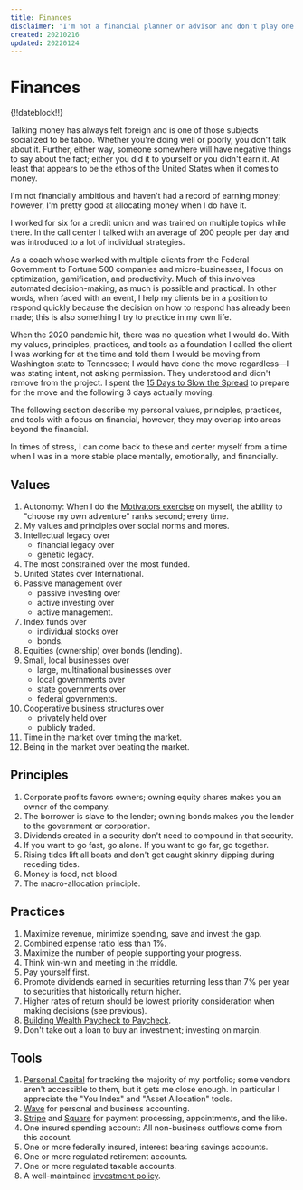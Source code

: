 ```yaml
---
title: Finances
disclaimer: "I'm not a financial planner or advisor and don't play one on the Internet. This content is for informational and entertainment purposes only and does not constitute advice. Please consult with your financial advisors and financial institutions."
created: 20210216
updated: 20220124
---
```


# Finances

{!!dateblock!!}

Talking money has always felt foreign and is one of those subjects socialized to be taboo. Whether you're doing well or poorly, you don't talk about it. Further, either way, someone somewhere will have negative things to say about the fact; either you did it to yourself or you didn't earn it. At least that appears to be the ethos of the United States when it comes to money.

I'm not financially ambitious and haven't had a record of earning money; however, I'm pretty good at allocating money when I do have it.

I worked for six for a credit union and was trained on multiple topics while there. In the call center I talked with an average of 200 people per day and was introduced to a lot of individual strategies.

As a coach whose worked with multiple clients from the Federal Government to Fortune 500 companies and micro-businesses, I focus on optimization, gamification, and productivity.  Much of this involves automated decision-making, as much is possible and practical. In other words, when faced with an event, I help my clients be in a position to respond quickly because the decision on how to respond has already been made; this is also something I try to practice in my own life.

When the 2020 pandemic hit, there was no question what I would do. With my values, principles, practices, and tools as a foundation I called the client I was working for at the time and told them I would be moving from Washington state to Tennessee; I would have done the move regardless—I was stating intent, not asking permission. They understood and didn't remove from the project. I spent the [15 Days to Slow the Spread](https://trumpwhitehouse.archives.gov/articles/15-days-slow-spread/) to prepare for the move and the following 3 days actually moving.

The following section describe my personal values, principles, practices, and tools with a focus on financial, however, they may overlap into areas beyond the financial.

In times of stress, I can come back to these and center myself from a time when I was in a more stable place mentally, emotionally, and financially.

## Values

1. Autonomy: When I do the [Motivators exercise](/design-your-life/motivators/) on myself, the ability to "choose my own adventure" ranks second; every time.
2. My values and principles over social norms and mores.
3. Intellectual legacy over
    - financial legacy over
    - genetic legacy.
4. The most constrained over the most funded.
5. United States over International.
6. Passive management over
    - passive investing over
    - active investing over
    - active management.
7. Index funds over
    - individual stocks over
    - bonds.
8. Equities (ownership) over bonds (lending).
9. Small, local businesses over
    - large, multinational businesses over
    - local governments over
    - state governments over
    - federal governments.
10. Cooperative business structures over
    - privately held over
    - publicly traded.
11. Time in the market over timing the market.
12. Being in the market over beating the market.

## Principles

1. Corporate profits favors owners; owning equity shares makes you an owner of the company.
2. The borrower is slave to the lender; owning bonds makes you the lender to the government or corporation.
3. Dividends created in a security don't need to compound in that security.
4. If you want to go fast, go alone. If you want to go far, go together.
5. Rising tides lift all boats and don't get caught skinny dipping during receding tides.
6. Money is food, not blood.
7. The macro-allocation principle.

## Practices

1. Maximize revenue, minimize spending, save and invest the gap.
2. Combined expense ratio less than 1%.
3. Maximize the number of people supporting your progress.
4. Think win-win and meeting in the middle.
5. Pay yourself first.
6. Promote dividends earned in securities returning less than 7% per year to securities that historically return higher.
7. Higher rates of return should be lowest priority consideration when making decisions (see previous).
8. [Building Wealth Paycheck to Paycheck](/finances/building-wealth-paycheck-to-paycheck/).
9. Don't take out a loan to buy an investment; investing on margin.

## Tools

1. [Personal Capital](https://www.personalcapital.com) for tracking the majority of my portfolio; some vendors aren't accessible to them, but it gets me close enough. In particular I appreciate the "You Index" and "Asset Allocation" tools.
2. [Wave](https://www.waveapps.com) for personal and business accounting.
3. [Stripe](https://stripe.com) and [Square](https://squareup.com/us/en) for payment processing, appointments, and the like.
4. One insured spending account: All non-business outflows come from this account.
5. One or more federally insured, interest bearing savings accounts.
6. One or more regulated retirement accounts.
7. One or more regulated taxable accounts.
8. A well-maintained [investment policy](/finances/investment-policy/).

